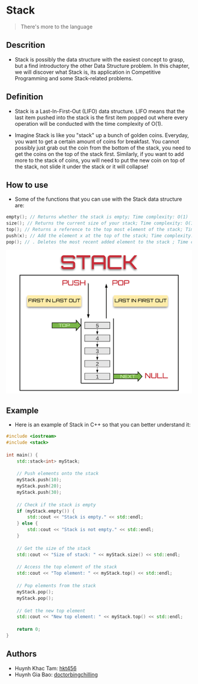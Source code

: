 # Stack
> There's more to the language
## Descrition
- Stack is possibly the data structure with the easiest concept to grasp, but a find introductory the other Data Structure problem. In this chapter, we will discover what Stack is, its application in Competitive Programming and some Stack-related problems.
## Definition
- Stack is a Last-In-First-Out (LIFO) data structure. LIFO means that the last item pushed into the stack is the first item popped out where every operation will be conducted with the time complexity of O(1).

- Imagine Stack is like you "stack" up a bunch of golden coins. Everyday, you want to get a certain amount of coins for breakfast. You cannot possibly just grab out the coin from the bottom of the stack, you need to get the coins on the top of the stack first. Similarly, if you want to add more to the stack of coins, you will need to put the new coin on top of the stack, not slide it under the stack or it will collapse!

## How to use
- Some of the functions that you can use with the Stack data structure are:
```c++
empty(); // Returns whether the stack is empty; Time complexity: O(1)
size(); // Returns the current size of your stack; Time complexity: O(1)
top(); // Returns a reference to the top most element of the stack; Time complexity: O(1)
push(x); // Add the element x at the top of the stack; Time complexity: O(1)
pop(); // . Deletes the most recent added element to the stack ; Time complexity: O(1)
```
![stackimg](../../../assets/stackimg.png)

## Example
- Here is an example of Stack in C++ so that you can better understand it:
```c++
#include <iostream>
#include <stack>

int main() {
    std::stack<int> myStack;

    // Push elements onto the stack
    myStack.push(10);
    myStack.push(20);
    myStack.push(30);

    // Check if the stack is empty
    if (myStack.empty()) {
        std::cout << "Stack is empty." << std::endl;
    } else {
        std::cout << "Stack is not empty." << std::endl;
    }

    // Get the size of the stack
    std::cout << "Size of stack: " << myStack.size() << std::endl;

    // Access the top element of the stack
    std::cout << "Top element: " << myStack.top() << std::endl;

    // Pop elements from the stack
    myStack.pop();
    myStack.pop();

    // Get the new top element
    std::cout << "New top element: " << myStack.top() << std::endl;

    return 0;
}

```
## Authors
- Huynh Khac Tam: [hkt456](https://github.com/hkt456)
- Huynh Gia Bao: [doctorbingchilling](https://github.com/doctorbingchilling)
